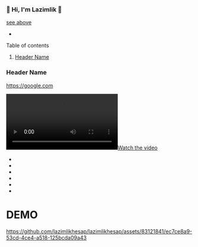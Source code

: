 <h3>👋 Hi, I'm Lazimlik 💩</h3>

[see above](#demo)

-

Table of contents 

 1. [Header Name](#header-name)


### Header Name

https://google.com


[![Watch the video](https://github.com/lazimlikhesap/lazimlikhesap/blob/main/Screen%20Recording%202023-06-17%20at%2012.46.07.mov)](https://youtu.be/vt5fpE0bzSY)

-

-

-

-

-

-

# DEMO
https://github.com/lazimlikhesap/lazimlikhesap/assets/83121841/ec7ce8a9-53cd-4ce4-a518-125bcda09a43

